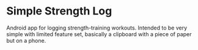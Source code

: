 Simple Strength Log
=================

Android app for logging strength-training workouts.  Intended to be very simple with limited feature set, basically a clipboard with a piece of paper but on a phone.
